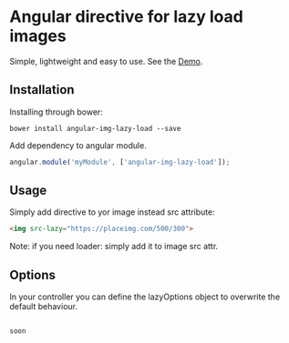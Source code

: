 # Angular directive for lazy load images

Simple, lightweight and easy to use. See the <a href="http://jsbin.com/wefidu">Demo</a>.

## Installation
Installing through bower:
```
bower install angular-img-lazy-load --save
```

Add dependency to angular module.
```js
angular.module('myModule', ['angular-img-lazy-load']);
```

## Usage
Simply add directive to yor image instead src attribute:
```html
<img src-lazy="https://placeimg.com/500/300">
```
Note: if you need loader: simply add it to image src attr.

## Options
In your controller you can define the lazyOptions object to overwrite the default behaviour.
```

soon

```


